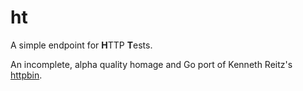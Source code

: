 # ht

A simple endpoint for **H**TTP **T**ests.

An incomplete, alpha quality homage and Go port of Kenneth Reitz's [httpbin](https://github.com/kennethreitz/httpbin).
